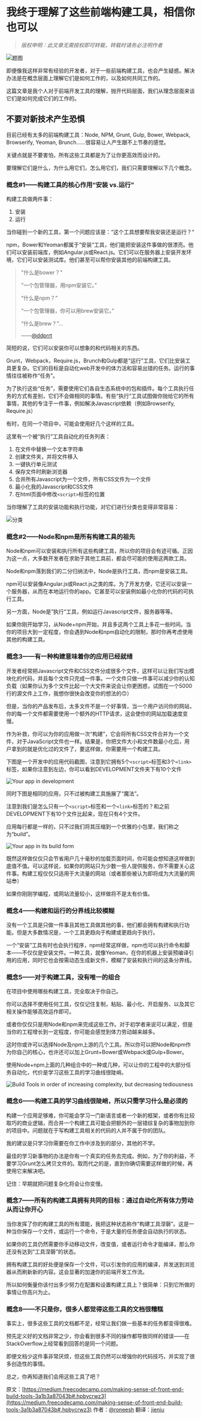 # 我终于理解了这些前端构建工具，相信你也可以

> *版权申明：此文章无需授权即可转载，转载时请务必注明作者*

![题图](http://oekyukinw.bkt.clouddn.com/1-L4TYDiuYB5-EK8SG2RjHHQ.png)

即便像我这样非常有经验的开发者，对于一些前端构建工具，也会产生疑惑。解决办法是在概念层面上理解它们是如何工作的，以及如何共同工作的。

这篇文章是我个人对于前端开发工具的理解，抛开代码层面，我们从理念层面来谈它们是如何完成它们的工作的。

## 不要对新技术产生恐惧

目前已经有太多的前端构建工具：Node, NPM, Grunt, Gulp, Bower, Webpack, Browserify, Yeoman, Brunch……很容易让人产生跟不上节奏的感觉。

关键点就是不要害怕，所有这些工具都是为了让你更高效而设计的。

要理解它们是什么，为什么用它们，怎么用它们，我们只需要理解以下几个概念。

### 概念#1——构建工具的核心作用“安装 vs.运行”

构建工具做两件事：

1. 安装
2. 运行

当你碰到一个新的工具，第一个问题应该是：“这个工具想要帮我安装还是运行？“

npm，Bower和Yeoman都属于”安装“工具，他们能把安装这件事做的很漂亮。他们可以安装前端库，例如Angular.js或React.js。它们可以在服务器上安装开发环境，它们可以安装测试库。他们甚至可以帮你安装其他的前端构建工具。

> "什么是bower？"
>
> ”一个包管理器，用npm安装它。”
>
> “什么是npm？”
>
> “一个包管理器，你可以用brew安装它。”
>
> “什么是brew？”...
>
> ——[@ddprrt](https://twitter.com/ddprrt/status/529909875347030016)

简短的说，它们可以安装你可以想象的和代码相关的东西。

Grunt，Webpack，Require.js，Brunch和Gulp都是“运行”工具，它们比安装工具更复杂。它们的目标是自动化web开发中的体力活和容易出错的任务。运行的事情往往被称作“任务”。

为了执行这些“任务”，需要使用它们各自生态系统中的包和插件。每个工具执行任务的方式有差别，它们不会做相同的事情。有些“执行”工具试图做你抛给它的所有事情，其他的专注于一件事，例如解决Javascript依赖（例如Browserify, Require.js）

有时，在同一个项目中，可能会使用好几个这样的工具。

这里有一个被“执行”工具自动化的任务列表：

1. 在文件中替换一个文本字符串
2. 创建文件夹，并将文件移入
3. 一键执行单元测试
4. 保存文件时刷新浏览器
5. 合并所有Javascript为一个文件，所有CSS文件为一个文件
6. 最小化我的Javascript和CSS文件
7. 在html页面中修改`<script>`标签的位置

当你理解了工具的安装功能和执行功能，对它们进行分类也变得非常容易：

![分类](http://oekyukinw.bkt.clouddn.com/1-0MT3awKHigXswTwawZo_cA.png)

### 概念#2——Node和npm是所有构建工具的祖先

Node和npm可以安装和执行所有这些构建工具，所以你的项目会有迹可循。正因为这一点，大多数开发者在求助于其他工具前，都会尽可能的使用这两款工具。

Node和npm落到我们的二分归纳法中，Node是执行工具，而npm是安装工具。

npm可以安装像Angular.js或React.js之类的库。为了开发方便，它还可以安装一个服务器，从而在本地运行你的app。它甚至可以安装例如最小化你的代码的可执行工具。

另一方面，Node是”执行“工具，例如运行Javascript文件，服务器等等。

如果你刚开始学习，从Node+npm开始，并且多这两个工具上多花一些时间。当你的项目大到一定程度，你会遇到Node和npm自动化的限制，那时你再考虑使用其他的构建工具。

### 概念3——有一种构建意味着你的应用已经就绪

开发者经常把Javascript文件和CSS文件分成很多个文件，这样可以让我们写出模块化的代码，并且每个文件只完成一件事。一个文件只做一件事可以减少你的认知负载（如果你认为多个文件比起一个大文件来说会让你更困惑，试图在一个5000行的源文件上工作，我想你很快会改变你的想法的🙃）

但是，当你的产品发布后，太多文件不是一个好事情，当一个用户访问你的网站，你的每一个文件都需要使用一个额外的HTTP请求，这会使你的网站加载速度变慢。

作为补救，你可以为你的应用做一次“构建”，它会将所有CSS文件合并为一个文件，对于JavaScript文件也一样。结果是，你把文件大小和文件数最小化后，用户拿到的就是优化过的文件了，要这样做，你需要用一个构建工具。

下图是一个开发中的应用代码截图，注意到它拥有5个`<script>`标签和3个`<link>`标签，如果你注意到左边，你可以看到DEVELOPMENT文件夹下有10个文件

![Your app in development](http://oekyukinw.bkt.clouddn.com/1-Dxaal-bYJ8mG1fFLlaQUEg.png)

同时下图是相同的应用，只不过被构建工具施展了“魔法”。

注意到我们是怎么只有一个`<script>`标签和一个`<link>`标签的？和之前DEVELOPMENT下有10个文件比起来，现在只有4个文件。

应用每行都是一样的，只不过我们将其压缩到一个优雅的小包里，我们称之为“build”。

![Your app in its build form](http://oekyukinw.bkt.clouddn.com/1-nUhYk9Mot6c6khOJTC4g1w.png)

既然这样做仅仅只会节省用户几十毫秒的加载页面时间，你可能会想知道这样做到底值不值。可以这样说，如果你的网站只为少数一些人提供服务，你不需要关心这件事。构建工程仅仅只适用于大流量的网站（或者那些被认为即将成为大流量的网站😎）

如果你刚刚学编程，或网站流量较小，这样做将不是太有价值。

### 概念4——构建和运行的分界线比较模糊

没有一个工具是只做一件事且其他工具做其他的事，他们都会拥有构建和执行功能。但是大多数情况是，一个工具更趋向于构建或更趋向于执行。

一个“安装”工具有时也会执行程序，npm经常这样做，npm也可以执行命令和脚本——不仅仅是安装文件。一种工具，就像Yeoman，在你的机器上安装预编译引用的应用，同时它也会按需动态生成新文件，模糊了安装和执行间的这条分界线。

### 概念5——对于构建工具，没有唯一的组合

在项目中使用哪些构建工具，完全取决于你自己。

你可以选择不使用任何工具，仅仅记住复制，粘贴、最小化、开启服务、以及其它相关操作能够高效运作即可。

或者你仅仅只是用Node和npm来完成这些工作。对于初学者来说可以满足，但是当你的工程增长到一定程度，你可能会感觉到体力劳动越来越多。

这时你或许可以选择Node及npm上游的几个工具。所以你可以把Node和npm作为你自己的核心，也许还可以加上Grunt+Bower或Webpack或Gulp+Bower。

使用Node+npm上面的几种组合中的一种或几种，可以让你的工程中的大部分任务自动化，代价是学习这些工具的学习曲线很陡峭。

![Build Tools in order of increasing complexity, but decreasing tediousness](http://oekyukinw.bkt.clouddn.com/1-Y5gyN19hMnG91oVq51kKAw.png)

### 概念6——构建工具的学习曲线很陡峭，所以只需学习什么是必须的

构建一个应用足够难，你可能会学习一门新语言或者一个新的框架，或者你有比较取巧的商业逻辑，而合并一个构建工具可能会把额外的一层错综复杂的事物加到你的项目中。问题就在于写构建工具相关的代码的人并不属于你的团队。

我的建议是只学习你需要在你工作中涉及到的部分，其他的不学。

最佳的学习新事物的办法是你有一个真实的任务去完成。例如，为了你的利益，不要学习Grunt怎么拷贝文件的。取而代之的是，直到你确切需要这样做的时候，再使用它来解决吧。

记住：早期就把问题复杂化将会让你变慢。

### 概念7——所有的构建工具拥有共同的目标：通过自动化所有体力劳动从而让你开心

当你发挥了你的构建工具的所有潜能，我把这种状态称作“构建工具涅磬”。这是一种当你保存一个文件，或运行一个命令，于是大量的任务便会自动执行的状态。

如果你的工具仍然需要你手动移动文件，改变值，或者运行命令才能编译，那么你还没有达到“工具涅磬”的状态。

拥有构建工具的好处便是保存一个文件，可以引发你的应用的编译，并发送到浏览器从而刷新新的内容。这会显著的加速你的前端开发工作流。

所以如何衡量你该付出多少努力在配置和设置构建工具上？很简单：只到它所做的事情让你高兴为止。

### 概念8——不只是你，很多人都觉得这些工具的文档很糟糕

事实上，很多这些工具的文档都不足，经常让我们做一些基本的任务都变得很难。

预先定义好的文档非常之少，你会看到很多不同的操作都导致同样的错误——在StackOverflow上经常看到回答的是同一个问题。

即便文档少这件事非常厌烦，但这些工具仍然可以增强你的代码技巧，并实现了很多创造性的事情。

总之，你再知道我们会用这些工具了吧？

原文：[https://medium.freecodecamp.com/making-sense-of-front-end-build-tools-3a1b3a87043b#.hpbycrwz3](https://medium.freecodecamp.com/making-sense-of-front-end-build-tools-3a1b3a87043b#.hpbycrwz3)
作者：[@roneesh](https://medium.freecodecamp.com/@roneesh) 翻译：[jieniu](http://www.jieniu.me)